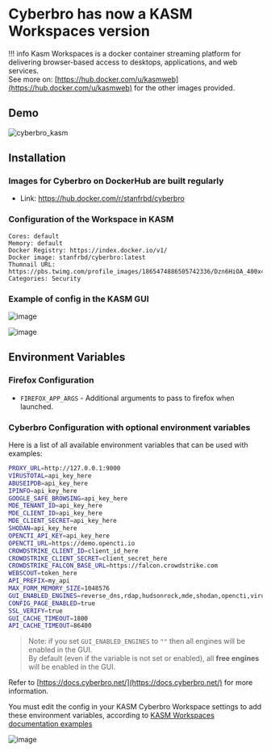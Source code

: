 # Cyberbro has now a KASM Workspaces version

!!! info
    Kasm Workspaces is a docker container streaming platform for delivering browser-based access to desktops, applications, and web services.  
    See more on: [https://hub.docker.com/u/kasmweb](https://hub.docker.com/u/kasmweb) for the other images provided.

## Demo

![cyberbro_kasm](https://github.com/user-attachments/assets/c07cf40f-2018-455c-9f37-1c96832e9924)

## Installation

### Images for Cyberbro on DockerHub are built regularly

* Link: https://hub.docker.com/r/stanfrbd/cyberbro

### Configuration of the Workspace in KASM

```
Cores: default
Memory: default
Docker Registry: https://index.docker.io/v1/
Docker image: stanfrbd/cyberbro:latest
Thumnail URL: https://pbs.twimg.com/profile_images/1865474886505742336/Dzn6HiOA_400x400.jpg
Categories: Security
```

### Example of config in the KASM GUI

![image](https://github.com/user-attachments/assets/ae362f5e-c96b-4677-a1c0-4cadfb5b5148)

![image](https://github.com/user-attachments/assets/f6ffb648-e161-4c59-9359-51183b0b0ca0)

## Environment Variables

### Firefox Configuration

* `FIREFOX_APP_ARGS` - Additional arguments to pass to firefox when launched.

### Cyberbro Configuration with optional environment variables

Here is a list of all available environment variables that can be used with examples:

```bash
PROXY_URL=http://127.0.0.1:9000
VIRUSTOTAL=api_key_here
ABUSEIPDB=api_key_here
IPINFO=api_key_here
GOOGLE_SAFE_BROWSING=api_key_here
MDE_TENANT_ID=api_key_here
MDE_CLIENT_ID=api_key_here
MDE_CLIENT_SECRET=api_key_here
SHODAN=api_key_here
OPENCTI_API_KEY=api_key_here
OPENCTI_URL=https://demo.opencti.io
CROWDSTRIKE_CLIENT_ID=client_id_here
CROWDSTRIKE_CLIENT_SECRET=client_secret_here
CROWDSTRIKE_FALCON_BASE_URL=https://falcon.crowdstrike.com
WEBSCOUT=token_here
API_PREFIX=my_api
MAX_FORM_MEMORY_SIZE=1048576
GUI_ENABLED_ENGINES=reverse_dns,rdap,hudsonrock,mde,shodan,opencti,virustotal
CONFIG_PAGE_ENABLED=true
SSL_VERIFY=true
GUI_CACHE_TIMEOUT=1800
API_CACHE_TIMEOUT=86400
```

> Note: if you set `GUI_ENABLED_ENGINES` to `""` then all engines will be enabled in the GUI.  
> By default (even if the variable is not set or enabled), all **free engines** will be enabled in the GUI.

Refer to [https://docs.cyberbro.net/](https://docs.cyberbro.net/) for more information.

You must edit the config in your KASM Cyberbro Workspace settings to add these environment variables, according to [KASM Workspaces documentation examples](https://kasmweb.com/docs/latest/guide/workspaces.html#examples)

![image](https://github.com/user-attachments/assets/33125248-31e8-4315-a772-e0546a8be659)

